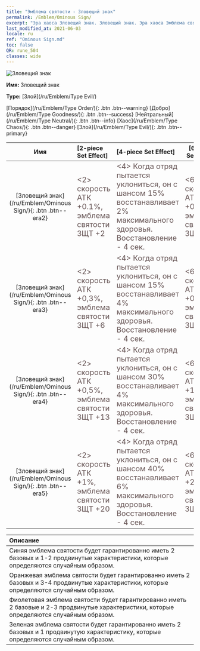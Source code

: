```yaml
---
title: "Эмблема святости - Зловещий знак"
permalink: /Emblem/Ominous Sign/
excerpt: "Эра хаоса Зловещий знак. Зловещий знак. Эра хаоса Эмблема святости Зловещий знак. Эра хаоса Злой Зловещий знак"
last_modified_at: 2021-06-03
locale: ru
ref: "Ominous Sign.md"
toc: false
QR: rune_504
classes: wide
---
```


  ![Зловещий знак](/images/r/rune_icon_504.png)

 **Имя:** Зловещий знак

 **Type:** [Злой](/ru/Emblem/Type Evil/)

  [Порядок](/ru/Emblem/Type Order/){: .btn .btn--warning}   [Добро](/ru/Emblem/Type Goodness/){: .btn .btn--success}   [Нейтральный](/ru/Emblem/Type Neutral/){: .btn .btn--info}   [Хаос](/ru/Emblem/Type Chaos/){: .btn .btn--danger}   [Злой](/ru/Emblem/Type Evil/){: .btn .btn--primary} 

  |  Имя    | [2-piece Set Effect] | [4-piece Set Effect] | [6-piece Set Effect]  | 
  |:-----------------------:|:-------------------|:-----------------|----------------| 
  | [Зловещий знак](/ru/Emblem/Ominous Sign/){: .btn .btn--era2} | <span style="color: #645252;font-size:20px">&lt;2&gt; скорость АТК +0.1%, эмблема святости ЗЩТ +2</span> | <span style="color: #645252;font-size:20px">&lt;4&gt; Когда отряд пытается уклониться, он с шансом 15% восстанавливает 2% максимального здоровья. Восстановление - 4 сек.</span> | <span style="color: #645252;font-size:20px">&lt;6&gt; скорость АТК +0.2%, эмблема святости ЗЩТ +6</span> | 
  | [Зловещий знак](/ru/Emblem/Ominous Sign/){: .btn .btn--era3} | <span style="color: #645252;font-size:20px">&lt;2&gt; скорость АТК +0,3%, эмблема святости ЗЩТ +6</span> | <span style="color: #645252;font-size:20px">&lt;4&gt; Когда отряд пытается уклониться, он с шансом 15% восстанавливает 4% максимального здоровья. Восстановление - 4 сек.</span> | <span style="color: #645252;font-size:20px">&lt;6&gt; скорость АТК +0,7%, эмблема святости ЗЩТ +16</span> | 
  | [Зловещий знак](/ru/Emblem/Ominous Sign/){: .btn .btn--era4} | <span style="color: #645252;font-size:20px">&lt;2&gt; скорость АТК +0,5%, эмблема святости ЗЩТ +13</span> | <span style="color: #645252;font-size:20px">&lt;4&gt; Когда отряд пытается уклониться, он с шансом 30% восстанавливает 4% максимального здоровья. Восстановление - 4 сек.</span> | <span style="color: #645252;font-size:20px">&lt;6&gt; скорость АТК +1,5%, эмблема святости ЗЩТ +30</span> | 
  | [Зловещий знак](/ru/Emblem/Ominous Sign/){: .btn .btn--era5} | <span style="color: #645252;font-size:20px">&lt;2&gt; скорость АТК +1%, эмблема святости ЗЩТ +20</span> | <span style="color: #645252;font-size:20px">&lt;4&gt; Когда отряд пытается уклониться, он с шансом 40% восстанавливает 6% максимального здоровья. Восстановление - 4 сек. </span> | <span style="color: #645252;font-size:20px">&lt;6&gt; скорость АТК +2%, эмблема святости ЗЩТ +55</span> | 

  |         Описание            | 
  |:-------------------------------|
  | Синяя эмблема святости будет гарантированно иметь 2 базовых и 1-2 продвинутые характеристики, которые определяются случайным образом. |
  | Оранжевая эмблема святости будет гарантированно иметь 2 базовых и 3-4 продвинутые характеристики, которые определяются случайным образом. |
  | Фиолетовая эмблема святости будет гарантированно иметь 2 базовые и 2-3 продвинутые характеристики, которые определяются случайным образом. |
  | Зеленая эмблема святости будет гарантированно иметь 2 базовых и 1 продвинутую характеристику, которые определяются случайным образом. |
